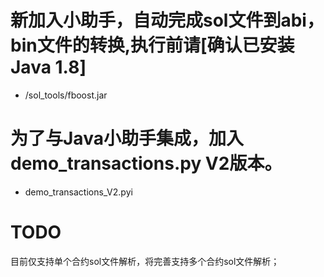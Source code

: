 # 新加入小助手，自动完成sol文件到abi，bin文件的转换,执行前请[确认已安装Java 1.8]
+ /sol_tools/fboost.jar

# 为了与Java小助手集成，加入demo_transactions.py V2版本。
+ demo_transactions_V2.pyi

# TODO
  目前仅支持单个合约sol文件解析，将完善支持多个合约sol文件解析；
